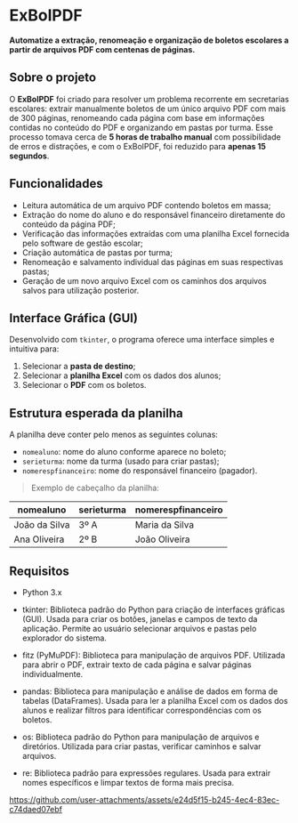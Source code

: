 # ExBolPDF

**Automatize a extração, renomeação e organização de boletos escolares a partir de arquivos PDF com centenas de páginas.**

## Sobre o projeto

O **ExBolPDF** foi criado para resolver um problema recorrente em secretarias escolares: extrair manualmente boletos de um único arquivo PDF com mais de 300 páginas,
renomeando cada página com base em informações contidas no conteúdo do PDF e organizando em pastas por turma.
Esse processo tomava cerca de **5 horas de trabalho manual** com possibilidade de erros e distrações, e com o ExBolPDF, foi reduzido para **apenas 15 segundos**.

## Funcionalidades

- Leitura automática de um arquivo PDF contendo boletos em massa;
- Extração do nome do aluno e do responsável financeiro diretamente do conteúdo da página PDF;
- Verificação das informações extraídas com uma planilha Excel fornecida pelo software de gestão escolar;
- Criação automática de pastas por turma;
- Renomeação e salvamento individual das páginas em suas respectivas pastas;
- Geração de um novo arquivo Excel com os caminhos dos arquivos salvos para utilização posterior.

## Interface Gráfica (GUI)

Desenvolvido com `tkinter`, o programa oferece uma interface simples e intuitiva para:

1. Selecionar a **pasta de destino**;
2. Selecionar a **planilha Excel** com os dados dos alunos;
3. Selecionar o **PDF** com os boletos.

## Estrutura esperada da planilha

A planilha deve conter pelo menos as seguintes colunas:

- `nomealuno`: nome do aluno conforme aparece no boleto;
- `serieturma`: nome da turma (usado para criar pastas);
- `nomerespfinanceiro`: nome do responsável financeiro (pagador).

> Exemplo de cabeçalho da planilha:

| nomealuno        | serieturma | nomerespfinanceiro |
|------------------|------------|---------------------|
| João da Silva    | 3º A       | Maria da Silva      |
| Ana Oliveira     | 2º B       | João Oliveira       |

## Requisitos

- Python 3.x
  
- tkinter: 
Biblioteca padrão do Python para criação de interfaces gráficas (GUI).
Usada para criar os botões, janelas e campos de texto da aplicação. Permite ao usuário selecionar arquivos e pastas pelo explorador do sistema.

- fitz (PyMuPDF): 
Biblioteca para manipulação de arquivos PDF.
Utilizada para abrir o PDF, extrair texto de cada página e salvar páginas individualmente.

- pandas: 
Biblioteca para manipulação e análise de dados em forma de tabelas (DataFrames).
Usada para ler a planilha Excel com os dados dos alunos e realizar filtros para identificar correspondências com os boletos.

- os: 
Biblioteca padrão do Python para manipulação de arquivos e diretórios.
Utilizada para criar pastas, verificar caminhos e salvar arquivos.

- re: 
Biblioteca padrão para expressões regulares.
Usada para extrair nomes específicos e limpar textos de forma mais precisa.

https://github.com/user-attachments/assets/e24d5f15-b245-4ec4-83ec-c74daed07ebf
